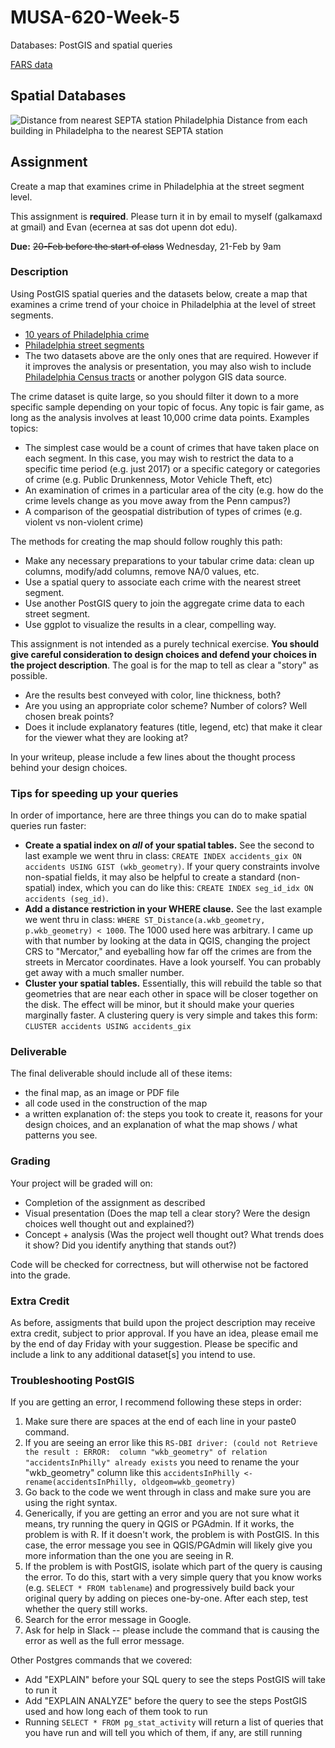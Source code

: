 # MUSA-620-Week-5
Databases: PostGIS and spatial queries

[FARS data](http://metrocosm.com/get-the-data/#accidents)

## Spatial Databases

![Distance from nearest SEPTA station Philadelphia](https://blueshift.io/distance-from-septa.png "Distance from nearest SEPTA station Philadelphia")
Distance from each building in Philadelpha to the nearest SEPTA station

## Assignment

Create a map that examines crime in Philadelphia at the street segment level.

This assignment is **required**. Please turn it in by email to myself (galkamaxd at gmail) and Evan (ecernea at sas dot upenn dot edu).

**Due:** ~~20-Feb before the start of class~~ Wednesday, 21-Feb by 9am

### Description

Using PostGIS spatial queries and the datasets below, create a map that examines a crime trend of your choice in Philadelphia at the level of street segments.

- [10 years of Philadelphia crime](https://www.kaggle.com/mchirico/philadelphiacrimedata/version/19)
- [Philadelphia street segments](https://github.com/MUSA-620-Spring-2018/MUSA-620-Week-5/blob/master/STR_Centerline.zip)
- The two datasets above are the only ones that are required. However if it improves the analysis or presentation, you may also wish to include [Philadelphia Census tracts](https://github.com/MUSA-620-Spring-2018/MUSA-620-Week-1/blob/master/census-tracts-philly.zip) or another polygon GIS data source.

The crime dataset is quite large, so you should filter it down to a more specific sample depending on your topic of focus. Any topic is fair game, as long as the analysis involves at least 10,000 crime data points. Examples topics:

- The simplest case would be a count of crimes that have taken place on each segment. In this case, you may wish to restrict the data to a specific time period (e.g. just 2017) or a specific category or categories of crime (e.g. Public Drunkenness, Motor Vehicle Theft, etc)
- An examination of crimes in a particular area of the city (e.g. how do the crime levels change as you move away from the Penn campus?)
- A comparison of the geospatial distribution of types of crimes (e.g. violent vs non-violent crime)

The methods for creating the map should follow roughly this path:

- Make any necessary preparations to your tabular crime data: clean up columns, modify/add columns, remove NA/0 values, etc.
- Use a spatial query to associate each crime with the nearest street segment.
- Use another PostGIS query to join the aggregate crime data to each street segment.
- Use ggplot to visualize the results in a clear, compelling way.

This assignment is not intended as a purely technical exercise. **You should give careful consideration to design choices and defend your choices in the project description**. The goal is for the map to tell as clear a "story" as possible.
- Are the results best conveyed with color, line thickness, both?
- Are you using an appropriate color scheme? Number of colors? Well chosen break points?
- Does it include explanatory features (title, legend, etc) that make it clear for the viewer what they are looking at?

In your writeup, please include a few lines about the thought process behind your design choices.

### Tips for speeding up your queries <a id="queryspeed"></a>

In order of importance, here are three things you can do to make spatial queries run faster:

* **Create a spatial index on *all* of your spatial tables.** See the second to last example we went thru in class: `CREATE INDEX accidents_gix ON accidents USING GIST (wkb_geometry)`. If your query constraints involve non-spatial fields, it may also be helpful to create a standard (non-spatial) index, which you can do like this: `CREATE INDEX seg_id_idx ON accidents (seg_id)`.
* **Add a distance restriction in your WHERE clause.** See the last example we went thru in class: `WHERE ST_Distance(a.wkb_geometry, p.wkb_geometry) < 1000`. The 1000 used here was arbitrary. I came up with that number by looking at the data in QGIS, changing the project CRS to "Mercator," and eyeballing how far off the crimes are from the streets in Mercator coordinates. Have a look yourself. You can probably get away with a much smaller number.
* **Cluster your spatial tables.** Essentially, this will rebuild the table so that geometries that are near each other in space will be closer together on the disk. The effect will be minor, but it should make your queries marginally faster. A clustering query is very simple and takes this form: `CLUSTER accidents USING accidents_gix`

### Deliverable

The final deliverable should include all of these items:
- the final map, as an image or PDF file
- all code used in the construction of the map
- a written explanation of: the steps you took to create it, reasons for your design choices, and an explanation of what the map shows / what patterns you see.

### Grading

Your project will be graded will on:
- Completion of the assignment as described
- Visual presentation (Does the map tell a clear story? Were the design choices well thought out and explained?)
- Concept + analysis (Was the project well thought out? What trends does it show? Did you identify anything that stands out?)

Code will be checked for correctness, but will otherwise not be factored into the grade.

### Extra Credit

As before, assigments that build upon the project description may receive extra credit, subject to prior approval. If you have an idea, please email me by the end of day Friday with your suggestion. Please be specific and include a link to any additional  dataset[s] you intend to use.

### Troubleshooting PostGIS <a id="troubleshooting"></a>

If you are getting an error, I recommend following these steps in order:

1. Make sure there are spaces at the end of each line in your paste0 command.
2. If you are seeing an error like this `RS-DBI driver: (could not Retrieve the result : ERROR:  column "wkb_geometry" of relation "accidentsInPhilly" already exists` you need to rename the your "wkb_geometry" column like this `accidentsInPhilly <- rename(accidentsInPhilly, oldgeom=wkb_geometry)`
3. Go back to the code we went through in class and make sure you are using the right syntax.
4. Generically, if you are getting an error and you are not sure what it means, try running the query in QGIS or PGAdmin. If it works, the problem is with R. If it doesn't work, the problem is with PostGIS. In this case, the error message you see in QGIS/PGAdmin will likely give you more information than the one you are seeing in R.
5. If the problem is with PostGIS, isolate which part of the query is causing the error. To do this, start with a very simple query that you know works (e.g. `SELECT * FROM tablename`) and progressively build back your original query by adding on pieces one-by-one. After each step, test whether the query still works.
6. Search for the error message in Google.
7. Ask for help in Slack -- please include the command that is causing the error as well as the full error message.

Other Postgres commands that we covered:

* Add "EXPLAIN" before your SQL query to see the steps PostGIS will take to run it
* Add "EXPLAIN ANALYZE" before the query to see the steps PostGIS used and how long each of them took to run
* Running `SELECT * FROM pg_stat_activity` will return a list of queries that you have run and will tell you which of them, if any, are still running
